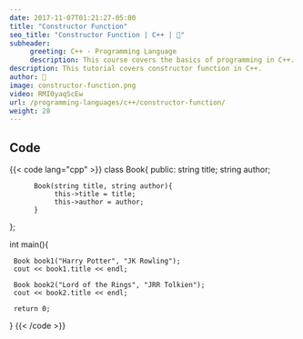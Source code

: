 ```yaml
---
date: 2017-11-07T01:21:27-05:00
title: "Constructor Function"
seo_title: "Constructor Function | C++ | 🦒"
subheader:
     greeting: C++ - Programming Language
     description: This course covers the basics of programming in C++. Work your way through the videos/articles and I'll teach you everything you need to know to start your programming journey!
description: This tutorial covers constructor function in C++.
author: 🦒
image: constructor-function.png
video: RMI0yaqScEw
url: /programming-languages/c++/constructor-function/
weight: 28
---
```


## Code

{{< code lang="cpp" >}}
class Book{
     public:
          string title;
          string author;

          Book(string title, string author){
               this->title = title;
               this->author = author;
          }
};

int main(){

     Book book1("Harry Potter", "JK Rowling");
     cout << book1.title << endl;

     Book book2("Lord of the Rings", "JRR Tolkien");
     cout << book2.title << endl;

     return 0;
}
{{< /code >}}